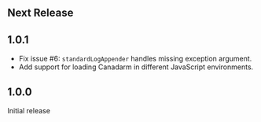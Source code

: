 Next Release
-------------

1.0.1
------------

* Fix issue #6: `standardLogAppender` handles missing exception argument.
* Add support for loading Canadarm in different JavaScript environments.

1.0.0
------

Initial release
